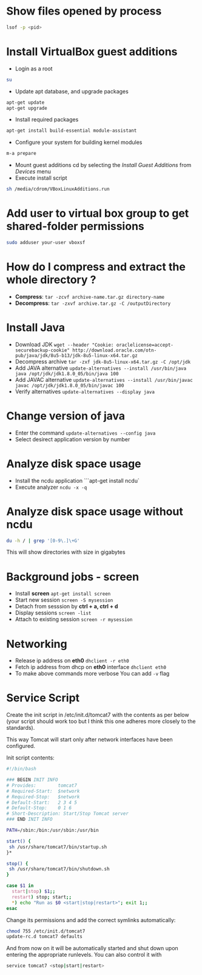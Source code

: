 # Show files opened by process
```bash
lsof -p <pid>
```
# Install VirtualBox guest additions 
* Login as a root 
```bash
su
```
* Update apt database, and upgrade packages 
```bash
apt-get update
apt-get upgrade
```
* Install required packages
```bash
apt-get install build-essential module-assistant
```
* Configure your system for building kernel modules 
```bash
m-a prepare
```
* Mount guest additions cd by selecting the *Install Guest Additions* from *Devices* menu
* Execute install script
```bash
sh /media/cdrom/VBoxLinuxAdditions.run
```
# Add user to virtual box group to get shared-folder permissions
```bash
sudo adduser your-user vboxsf
```

# How do I compress and extract the whole directory ?
* **Compress**: ```tar -zcvf archive-name.tar.gz directory-name```
* **Decompress**: ```tar -zxvf archive.tar.gz -C /outputDirectory```

# Install Java
* Download JDK ```wget --header "Cookie: oraclelicense=accept-securebackup-cookie" http://download.oracle.com/otn-pub/java/jdk/8u5-b13/jdk-8u5-linux-x64.tar.gz```
* Decompress archive ```tar -zxf jdk-8u5-linux-x64.tar.gz -C /opt/jdk```
* Add JAVA alternative ```update-alternatives --install /usr/bin/java java /opt/jdk/jdk1.8.0_05/bin/java 100```
* Add JAVAC alternative ```update-alternatives --install /usr/bin/javac javac /opt/jdk/jdk1.8.0_05/bin/javac 100```
* Verify alternatives ```update-alternatives --display java```

# Change version of java
* Enter the command ```update-alternatives --config java```
* Select desirect application version by number

# Analyze disk space usage
* Install the ncdu application ```apt-get install ncdu`
* Execute analyzer ```ncdu -x -q```

# Analyze disk space usage without ncdu
```bash
du -h / | grep '[0-9\.]\+G'
```
This will show directories with size in gigabytes

# Background jobs - screen 
* Install **screen** ```apt-get install screen```
* Start new session ```screen -S mysession```
* Detach from sesssion by **ctrl + a, ctrl + d**
* Display sessions ```screen -list```
* Attach to existing session ```screen -r mysession```

# Networking 
* Release ip address on **eth0** ```dhclient -r eth0```
* Fetch ip address from dhcp on **eth0** interface ```dhclient eth0```
* To make above commands more verbose You can add ```-v``` flag

# Service Script
Create the init script in /etc/init.d/tomcat7 with the contents as per below (your script should work too but I think this one adheres more closely to the standards).

This way Tomcat will start only after network interfaces have been configured.

Init script contents:
```bash
#!/bin/bash

### BEGIN INIT INFO
# Provides:        tomcat7
# Required-Start:  $network
# Required-Stop:   $network
# Default-Start:   2 3 4 5
# Default-Stop:    0 1 6
# Short-Description: Start/Stop Tomcat server
### END INIT INFO

PATH=/sbin:/bin:/usr/sbin:/usr/bin

start() {
 sh /usr/share/tomcat7/bin/startup.sh
}*

stop() {
 sh /usr/share/tomcat7/bin/shutdown.sh
}

case $1 in
  start|stop) $1;;
  restart) stop; start;;
  *) echo "Run as $0 <start|stop|restart>"; exit 1;;
esac
```
Change its permissions and add the correct symlinks automatically:

```bash
chmod 755 /etc/init.d/tomcat7
update-rc.d tomcat7 defaults
```

And from now on it will be automatically started and shut down upon entering the appropriate runlevels. You can also control it with
```bash
service tomcat7 <stop|start|restart>
```

